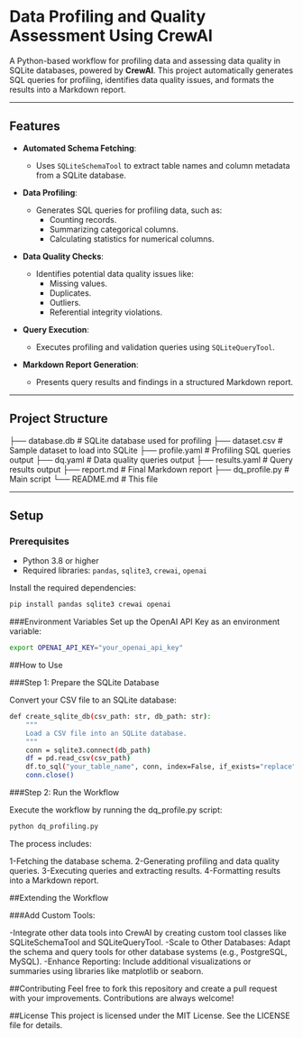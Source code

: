 # Data Profiling and Quality Assessment Using CrewAI

A Python-based workflow for profiling data and assessing data quality in SQLite databases, powered by **CrewAI**. This project automatically generates SQL queries for profiling, identifies data quality issues, and formats the results into a Markdown report.

---

## Features

- **Automated Schema Fetching**:
  - Uses `SQLiteSchemaTool` to extract table names and column metadata from a SQLite database.

- **Data Profiling**:
  - Generates SQL queries for profiling data, such as:
    - Counting records.
    - Summarizing categorical columns.
    - Calculating statistics for numerical columns.

- **Data Quality Checks**:
  - Identifies potential data quality issues like:
    - Missing values.
    - Duplicates.
    - Outliers.
    - Referential integrity violations.

- **Query Execution**:
  - Executes profiling and validation queries using `SQLiteQueryTool`.

- **Markdown Report Generation**:
  - Presents query results and findings in a structured Markdown report.

---

## Project Structure
├── database.db # SQLite database used for profiling 
├── dataset.csv # Sample dataset to load into SQLite 
├── profile.yaml # Profiling SQL queries output 
├── dq.yaml # Data quality queries output 
├── results.yaml # Query results output 
├── report.md # Final Markdown report 
├── dq_profile.py # Main script
└── README.md # This file


---

## Setup

### Prerequisites
- Python 3.8 or higher
- Required libraries: `pandas`, `sqlite3`, `crewai`, `openai`

Install the required dependencies:
```bash
pip install pandas sqlite3 crewai openai
```

###Environment Variables
Set up the OpenAI API Key as an environment variable:
```bash
export OPENAI_API_KEY="your_openai_api_key"
```

##How to Use

###Step 1: Prepare the SQLite Database

Convert your CSV file to an SQLite database:
```bash
def create_sqlite_db(csv_path: str, db_path: str):
    """
    Load a CSV file into an SQLite database.
    """
    conn = sqlite3.connect(db_path)
    df = pd.read_csv(csv_path)
    df.to_sql("your_table_name", conn, index=False, if_exists="replace")
    conn.close()
```

###Step 2: Run the Workflow

Execute the workflow by running the dq_profile.py script:
```bash
python dq_profiling.py
```
The process includes:

1-Fetching the database schema.
2-Generating profiling and data quality queries.
3-Executing queries and extracting results.
4-Formatting results into a Markdown report.


##Extending the Workflow

###Add Custom Tools:

-Integrate other data tools into CrewAI by creating custom tool classes like SQLiteSchemaTool and SQLiteQueryTool.
-Scale to Other Databases: Adapt the schema and query tools for other database systems (e.g., PostgreSQL, MySQL).
-Enhance Reporting: Include additional visualizations or summaries using libraries like matplotlib or seaborn.


##Contributing
Feel free to fork this repository and create a pull request with your improvements. Contributions are always welcome!

##License
This project is licensed under the MIT License. See the LICENSE file for details.

